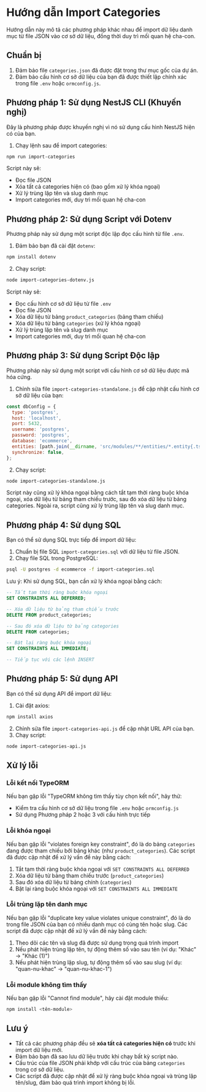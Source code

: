 # Hướng dẫn Import Categories

Hướng dẫn này mô tả các phương pháp khác nhau để import dữ liệu danh mục từ file JSON vào cơ sở dữ liệu, đồng thời duy trì mối quan hệ cha-con.

## Chuẩn bị

1. Đảm bảo file `categories.json` đã được đặt trong thư mục gốc của dự án.
2. Đảm bảo cấu hình cơ sở dữ liệu của bạn đã được thiết lập chính xác trong file `.env` hoặc `ormconfig.js`.

## Phương pháp 1: Sử dụng NestJS CLI (Khuyến nghị)

Đây là phương pháp được khuyến nghị vì nó sử dụng cấu hình NestJS hiện có của bạn.

1. Chạy lệnh sau để import categories:

```bash
npm run import-categories
```

Script này sẽ:

- Đọc file JSON
- Xóa tất cả categories hiện có (bao gồm xử lý khóa ngoại)
- Xử lý trùng lặp tên và slug danh mục
- Import categories mới, duy trì mối quan hệ cha-con

## Phương pháp 2: Sử dụng Script với Dotenv

Phương pháp này sử dụng một script độc lập đọc cấu hình từ file `.env`.

1. Đảm bảo bạn đã cài đặt `dotenv`:

```bash
npm install dotenv
```

2. Chạy script:

```bash
node import-categories-dotenv.js
```

Script này sẽ:

- Đọc cấu hình cơ sở dữ liệu từ file `.env`
- Đọc file JSON
- Xóa dữ liệu từ bảng `product_categories` (bảng tham chiếu)
- Xóa dữ liệu từ bảng `categories` (xử lý khóa ngoại)
- Xử lý trùng lặp tên và slug danh mục
- Import categories mới, duy trì mối quan hệ cha-con

## Phương pháp 3: Sử dụng Script Độc lập

Phương pháp này sử dụng một script với cấu hình cơ sở dữ liệu được mã hóa cứng.

1. Chỉnh sửa file `import-categories-standalone.js` để cập nhật cấu hình cơ sở dữ liệu của bạn:

```javascript
const dbConfig = {
  type: 'postgres',
  host: 'localhost',
  port: 5432,
  username: 'postgres',
  password: 'postgres',
  database: 'ecommerce',
  entities: [path.join(__dirname, 'src/modules/**/entities/*.entity{.ts,.js}')],
  synchronize: false,
};
```

2. Chạy script:

```bash
node import-categories-standalone.js
```

Script này cũng xử lý khóa ngoại bằng cách tắt tạm thời ràng buộc khóa ngoại, xóa dữ liệu từ bảng tham chiếu trước, sau đó xóa dữ liệu từ bảng categories. Ngoài ra, script cũng xử lý trùng lặp tên và slug danh mục.

## Phương pháp 4: Sử dụng SQL

Bạn có thể sử dụng SQL trực tiếp để import dữ liệu:

1. Chuẩn bị file SQL `import-categories.sql` với dữ liệu từ file JSON.
2. Chạy file SQL trong PostgreSQL:

```bash
psql -U postgres -d ecommerce -f import-categories.sql
```

Lưu ý: Khi sử dụng SQL, bạn cần xử lý khóa ngoại bằng cách:

```sql
-- Tắt tạm thời ràng buộc khóa ngoại
SET CONSTRAINTS ALL DEFERRED;

-- Xóa dữ liệu từ bảng tham chiếu trước
DELETE FROM product_categories;

-- Sau đó xóa dữ liệu từ bảng categories
DELETE FROM categories;

-- Bật lại ràng buộc khóa ngoại
SET CONSTRAINTS ALL IMMEDIATE;

-- Tiếp tục với các lệnh INSERT
```

## Phương pháp 5: Sử dụng API

Bạn có thể sử dụng API để import dữ liệu:

1. Cài đặt axios:

```bash
npm install axios
```

2. Chỉnh sửa file `import-categories-api.js` để cập nhật URL API của bạn.
3. Chạy script:

```bash
node import-categories-api.js
```

## Xử lý lỗi

### Lỗi kết nối TypeORM

Nếu bạn gặp lỗi "TypeORM không tìm thấy tùy chọn kết nối", hãy thử:

- Kiểm tra cấu hình cơ sở dữ liệu trong file `.env` hoặc `ormconfig.js`
- Sử dụng Phương pháp 2 hoặc 3 với cấu hình trực tiếp

### Lỗi khóa ngoại

Nếu bạn gặp lỗi "violates foreign key constraint", đó là do bảng `categories` đang được tham chiếu bởi bảng khác (như `product_categories`). Các script đã được cập nhật để xử lý vấn đề này bằng cách:

1. Tắt tạm thời ràng buộc khóa ngoại với `SET CONSTRAINTS ALL DEFERRED`
2. Xóa dữ liệu từ bảng tham chiếu trước (`product_categories`)
3. Sau đó xóa dữ liệu từ bảng chính (`categories`)
4. Bật lại ràng buộc khóa ngoại với `SET CONSTRAINTS ALL IMMEDIATE`

### Lỗi trùng lặp tên danh mục

Nếu bạn gặp lỗi "duplicate key value violates unique constraint", đó là do trong file JSON của bạn có nhiều danh mục có cùng tên hoặc slug. Các script đã được cập nhật để xử lý vấn đề này bằng cách:

1. Theo dõi các tên và slug đã được sử dụng trong quá trình import
2. Nếu phát hiện trùng lặp tên, tự động thêm số vào sau tên (ví dụ: "Khác" -> "Khác (1)")
3. Nếu phát hiện trùng lặp slug, tự động thêm số vào sau slug (ví dụ: "quan-nu-khac" -> "quan-nu-khac-1")

### Lỗi module không tìm thấy

Nếu bạn gặp lỗi "Cannot find module", hãy cài đặt module thiếu:

```bash
npm install <tên-module>
```

## Lưu ý

- Tất cả các phương pháp đều sẽ **xóa tất cả categories hiện có** trước khi import dữ liệu mới.
- Đảm bảo bạn đã sao lưu dữ liệu trước khi chạy bất kỳ script nào.
- Cấu trúc của file JSON phải khớp với cấu trúc của bảng `categories` trong cơ sở dữ liệu.
- Các script đã được cập nhật để xử lý ràng buộc khóa ngoại và trùng lặp tên/slug, đảm bảo quá trình import không bị lỗi.
